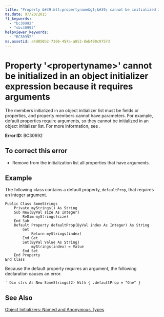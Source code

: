 ```yaml
---
title: "Property &#39;&lt;propertyname&gt;&#39; cannot be initialized in an object initializer expression because it requires arguments"
ms.date: 07/20/2015
f1_keywords: 
  - "bc30992"
  - "vbc30992"
helpviewer_keywords: 
  - "BC30992"
ms.assetid: a4d050b2-7366-457a-a852-8eb490c97573
---
```

# Property &#39;&lt;propertyname&gt;&#39; cannot be initialized in an object initializer expression because it requires arguments
The members initialized in an object initializer list must be fields or properties, and property members cannot have parameters. For example, default properties require arguments, so they cannot be initialized in an object initializer list. For more information, see .  
  
 **Error ID:** BC30992  
  
## To correct this error  
  
-   Remove from the initialization list all properties that have arguments.  
  
## Example  
 The following class contains a default property, `defaultProp`, that requires an integer argument.  
  
```  
Public Class SomeStrings  
    Private myStrings() As String  
    Sub New(ByVal size As Integer)  
        ReDim myStrings(size)  
    End Sub  
    Default Property defaultProp(ByVal index As Integer) As String  
        Get  
            Return myStrings(index)  
        End Get  
        Set(ByVal Value As String)  
            myStrings(index) = Value  
        End Set  
    End Property  
End Class  
```  
  
 Because the default property requires an argument, the following declaration causes an error.  
  
```  
' Dim strs As New SomeStrings(2) With { .defaultProp = "One" }  
```  
  
## See Also  
   
   
 [Object Initializers: Named and Anonymous Types](../../visual-basic/programming-guide/language-features/objects-and-classes/object-initializers-named-and-anonymous-types.md)
